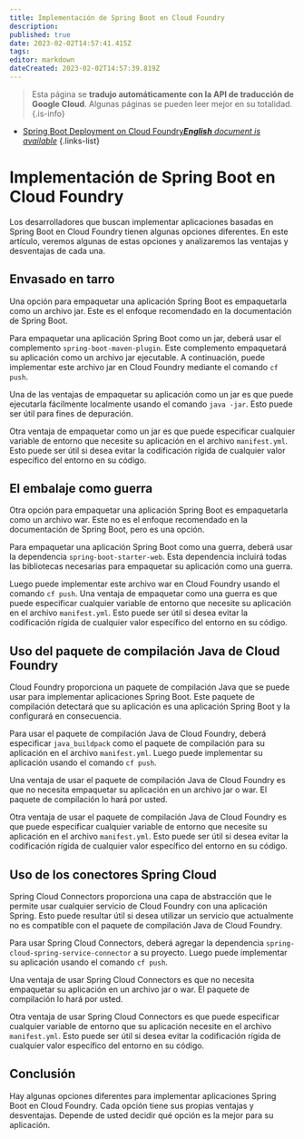 ```yaml
---
title: Implementación de Spring Boot en Cloud Foundry
description: 
published: true
date: 2023-02-02T14:57:41.415Z
tags: 
editor: markdown
dateCreated: 2023-02-02T14:57:39.819Z
---
```


> Esta página se **tradujo automáticamente con la API de traducción de Google Cloud**.
Algunas páginas se pueden leer mejor en su totalidad.{.is-info}



- [Spring Boot Deployment on Cloud Foundry***English** document is available*](/en/Knowledge-base/Spring-Boot/spring-boot-deployment-on-cloud-foundry)
{.links-list}


# Implementación de Spring Boot en Cloud Foundry

Los desarrolladores que buscan implementar aplicaciones basadas en Spring Boot en Cloud Foundry tienen algunas opciones diferentes. En este artículo, veremos algunas de estas opciones y analizaremos las ventajas y desventajas de cada una.

## Envasado en tarro

Una opción para empaquetar una aplicación Spring Boot es empaquetarla como un archivo jar. Este es el enfoque recomendado en la documentación de Spring Boot.

Para empaquetar una aplicación Spring Boot como un jar, deberá usar el complemento `spring-boot-maven-plugin`. Este complemento empaquetará su aplicación como un archivo jar ejecutable. A continuación, puede implementar este archivo jar en Cloud Foundry mediante el comando `cf push`.

Una de las ventajas de empaquetar su aplicación como un jar es que puede ejecutarla fácilmente localmente usando el comando `java -jar`. Esto puede ser útil para fines de depuración.

Otra ventaja de empaquetar como un jar es que puede especificar cualquier variable de entorno que necesite su aplicación en el archivo `manifest.yml`. Esto puede ser útil si desea evitar la codificación rígida de cualquier valor específico del entorno en su código.

## El embalaje como guerra

Otra opción para empaquetar una aplicación Spring Boot es empaquetarla como un archivo war. Este no es el enfoque recomendado en la documentación de Spring Boot, pero es una opción.

Para empaquetar una aplicación Spring Boot como una guerra, deberá usar la dependencia `spring-boot-starter-web`. Esta dependencia incluirá todas las bibliotecas necesarias para empaquetar su aplicación como una guerra.

Luego puede implementar este archivo war en Cloud Foundry usando el comando `cf push`. Una ventaja de empaquetar como una guerra es que puede especificar cualquier variable de entorno que necesite su aplicación en el archivo `manifest.yml`. Esto puede ser útil si desea evitar la codificación rígida de cualquier valor específico del entorno en su código.

## Uso del paquete de compilación Java de Cloud Foundry

Cloud Foundry proporciona un paquete de compilación Java que se puede usar para implementar aplicaciones Spring Boot. Este paquete de compilación detectará que su aplicación es una aplicación Spring Boot y la configurará en consecuencia.

Para usar el paquete de compilación Java de Cloud Foundry, deberá especificar `java_buildpack` como el paquete de compilación para su aplicación en el archivo `manifest.yml`. Luego puede implementar su aplicación usando el comando `cf push`.

Una ventaja de usar el paquete de compilación Java de Cloud Foundry es que no necesita empaquetar su aplicación en un archivo jar o war. El paquete de compilación lo hará por usted.

Otra ventaja de usar el paquete de compilación Java de Cloud Foundry es que puede especificar cualquier variable de entorno que necesite su aplicación en el archivo `manifest.yml`. Esto puede ser útil si desea evitar la codificación rígida de cualquier valor específico del entorno en su código.

## Uso de los conectores Spring Cloud

Spring Cloud Connectors proporciona una capa de abstracción que le permite usar cualquier servicio de Cloud Foundry con una aplicación Spring. Esto puede resultar útil si desea utilizar un servicio que actualmente no es compatible con el paquete de compilación Java de Cloud Foundry.

Para usar Spring Cloud Connectors, deberá agregar la dependencia `spring-cloud-spring-service-connector` a su proyecto. Luego puede implementar su aplicación usando el comando `cf push`.

Una ventaja de usar Spring Cloud Connectors es que no necesita empaquetar su aplicación en un archivo jar o war. El paquete de compilación lo hará por usted.

Otra ventaja de usar Spring Cloud Connectors es que puede especificar cualquier variable de entorno que su aplicación necesite en el archivo `manifest.yml`. Esto puede ser útil si desea evitar la codificación rígida de cualquier valor específico del entorno en su código.

## Conclusión

Hay algunas opciones diferentes para implementar aplicaciones Spring Boot en Cloud Foundry. Cada opción tiene sus propias ventajas y desventajas. Depende de usted decidir qué opción es la mejor para su aplicación.